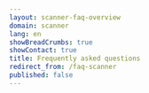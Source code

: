 ```yaml
---
layout: scanner-faq-overview
domain: scanner
lang: en
showBreadCrumbs: true
showContact: true
title: Frequently asked questions
redirect_from: /faq-scanner
published: false
---
```

